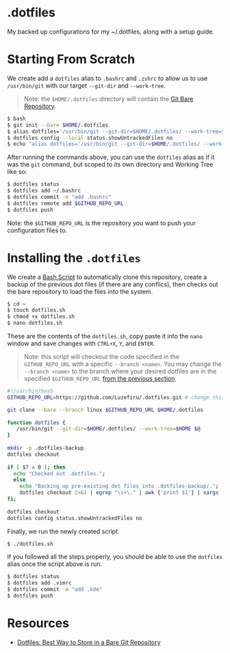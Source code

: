 # .dotfiles
 
My backed up configurations for my ~/.dotfiles, along with a setup guide.
 
# Starting From Scratch
 
We create add a `dotfiles` alias to `.bashrc` and `.zshrc` to allow us to use `/usr/bin/git` with our target `--git-dir` and `--work-tree`.
 
> Note: the `$HOME/.dotfiles` directory will contain the [Git Bare Repository](https://stackoverflow.com/questions/5540883/whats-the-practical-difference-between-a-bare-and-non-bare-repository).
 
```bash
$ bash
$ git init --bare $HOME/.dotfiles
$ alias dotfiles='/usr/bin/git --git-dir=$HOME/.dotfiles/ --work-tree=$HOME'
$ dotfiles config --local status.showUntrackedFiles no
$ echo "alias dotfiles='/usr/bin/git --git-dir=$HOME/.dotfiles/ --work-tree=$HOME'" >> $HOME/.bashrc
```
 
After running the commands above, you can use the `dotfiles` alias as if it was the `git` command, but scoped to its own directory and Working Tree like so:
 
```bash
$ dotfiles status
$ dotfiles add ~/.bashrc
$ dotfiles commit -m "add .bashrc"
$ dotfiles remote add $GITHUB_REPO_URL
$ dotfiles push
```

Note: the `$GITHUB_REPO_URL` is the repository you want to push your configuration files to.
 
# Installing the `.dotfiles`
 
We create a [Bash Script](https://devhints.io/bash) to automatically clone this repository, create a backup of the previous dot files (if there are any conflics), then checks out the bare repository to load the files into the system.
 
```bash
$ cd ~
$ touch dotfiles.sh
$ chmod +x dotfiles.sh
$ nano dotfiles.sh
```
 
These are the contents of the `dotfiles.sh`, copy paste it into the `nano` window and save changes with `CTRL+X`, `Y`, and `ENTER`.

> Note: this script will checkout the code specified in the `GITHUB_REPO_URL` with a specific `--branch <name>`. You may change the `--branch <name>` to the branch where your desired dotfiles are in the specified `$GITHUB_REPO_URL` [from the previous section](https://github.com/Luzefiru/.dotfiles/tree/main#starting-from-scratch).
 
```bash
#!/usr/bin/bash
GITHUB_REPO_URL=https://github.com/Luzefiru/.dotfiles.git # change this to the $GITHUB_REPO_URL you used earlier

git clone --bare --branch linux $GITHUB_REPO_URL $HOME/.dotfiles
 
function dotfiles {
   /usr/bin/git --git-dir=$HOME/.dotfiles/ --work-tree=$HOME $@
}
 
mkdir -p .dotfiles-backup
dotfiles checkout
 
if [ $? = 0 ]; then
  echo "Checked out .dotfiles.";
  else
    echo "Backing up pre-existing dot files into .dotfiles-backup/.";
    dotfiles checkout 2>&1 | egrep "\s+\." | awk {'print $1'} | xargs -I{} mv {} .dotfiles-backup/{}
fi;
 
dotfiles checkout
dotfiles config status.showUntrackedFiles no
```
 
Finally, we run the newly created script.
 
```bash
$ ./dotfiles.sh
```
 
If you followed all the steps properly, you should be able to use the `dotfiles` alias once the script above is run.
 
```bash
$ dotfiles status
$ dotfiles add .vimrc
$ dotfiles commit -m "add .kde"
$ dotfiles push
```
 
# Resources
 
- [Dotfiles: Best Way to Store in a Bare Git Repository](https://www.atlassian.com/git/tutorials/dotfiles)
